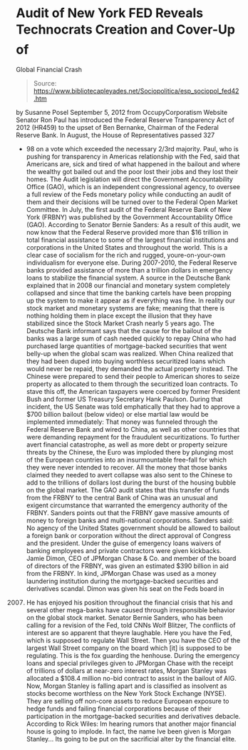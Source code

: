 # Audit of New York FED Reveals Technocrats Creation and Cover-Up of 
Global Financial Crash

> Source: https://www.bibliotecapleyades.net/Sociopolitica/esp_sociopol_fed42.htm

by Susanne Posel
September 5, 2012
from
OccupyCorporatism Website
Senator Ron Paul has introduced the Federal
Reserve Transparency Act of 2012 (HR459) to the upset of Ben Bernanke, Chairman of the Federal Reserve
Bank.
In August, the House of Representatives passed 327
- 98 on a vote
which exceeded the necessary 2/3rd majority.
Paul, who is pushing for transparency in
Americas relationship with the Fed, said that Americans are,
sick and tired
of what happened in the bailout and where the wealthy got bailed out and the
poor lost their jobs and they lost their homes.
The Audit legislation will direct the Government
Accountability Office (GAO), which is an independent congressional agency,
to oversee a full review of the Feds monetary policy while conducting an
audit of them and their decisions will be turned over to the Federal Open
Market Committee.
In July, the first
audit of the Federal Reserve Bank of New York (FRBNY) was published by
the Government Accountability Office (GAO).
According to Senator
Bernie Sanders:
As a result of this audit, we now know that
the Federal Reserve provided more than $16 trillion in total financial
assistance to some of the largest financial institutions and corporations in
the United States and throughout the world.
This is a clear case of
socialism for the rich and rugged, youre-on-your-own individualism for
everyone else.
During 2007-2010, the Federal Reserve banks
provided assistance of more than a trillion dollars in emergency loans
to stabilize the financial system.
A source in the Deutsche Bank
explained that in 2008 our financial and monetary system completely
collapsed and since that time the banking cartels have been propping up the
system to make it appear as if everything was fine.
In reality our stock
market and monetary systems are fake; meaning that there is nothing holding
them in place except the illusion that they have stabilized since the Stock
Market Crash nearly 5 years ago.
The Deutsche Bank informant says that the cause
for the bailout of the banks was a large sum of cash needed quickly to repay
China who had purchased large quantities of mortgage-backed securities that
went belly-up when the global scam was realized.
When China realized that
they had been duped into buying worthless securitized loans which would
never be repaid, they demanded the actual property instead.
The Chinese were
prepared to send their people to American shores to seize property as
allocated to them through the securitized loan contracts.
To stave this off, the American taxpayers were
coerced by former President
Bush and former US Treasury Secretary Hank
Paulson.
During that incident, the US Senate was told emphatically that they
had to approve a $700
billion bailout (below video) or else martial law would be implemented immediately:
That money was funneled through the Federal Reserve Bank and wired to China,
as well as other countries that were demanding repayment for the fraudulent
securitizations.
To further avert financial catastrophe, as well
as more debt or property seizure threats by the Chinese, the Euro was
imploded there by plunging most of the European countries into an
insurmountable free-fall for which they were never intended to recover.
All the money that those banks claimed they
needed to avert collapse was also sent to the Chinese to add to the
trillions of dollars lost during the burst of the housing bubble on the
global market.
The GAO audit states that this transfer of funds
from the FRBNY to the central Bank of China was an unusual and exigent
circumstance that warranted the emergency authority of the FRBNY.
Sanders points out that the FRBNY gave massive
amounts of money to foreign banks and multi-national corporations.
Sanders
said:
No agency of the United States government should be allowed to
bailout a foreign bank or corporation without the direct approval of
Congress and the president.
Under the guise of emergency loans waivers of
banking employees and private contractors were given kickbacks.
Jamie Dimon, CEO of JPMorgan Chase & Co. and member of the board of
directors of the FRBNY, was given an estimated $390 billion in aid from
the FRBNY.
In kind, JPMorgan Chase was used as a money laundering
institution during the mortgage-backed securities and derivatives scandal.
Dimon was given his seat on the Feds board in
2007. He has enjoyed his position throughout the financial crisis that his
and several other mega-banks have caused through irresponsible behavior on
the global stock market.
Senator Bernie Sanders, who has been calling for
a revision of the Fed, told
CNNs Wolf Blitzer,
The conflicts of interest are so apparent that
theyre laughable. Here you have the Fed, which is supposed to regulate Wall
Street. Then you have the CEO of the largest Wall Street company on the
board which [it] is supposed to be regulating. This is the fox guarding the
henhouse.
During the emergency loans and special
privileges given to JPMorgan Chase with the receipt of trillions of dollars
at near-zero interest rates,
Morgan Stanley was allocated a $108.4 million
no-bid contract to assist in the bailout of AIG.
Now, Morgan Stanley is falling apart and is
classified as insolvent as stocks become worthless on the
New York Stock
Exchange (NYSE).
They are selling off
non-core assets to reduce European exposure to hedge funds and failing
financial corporations because of their participation in the mortgage-backed
securities and derivatives debacle.
According to
Rick Wiles:
Im hearing rumors that another major
financial house is going to implode. In fact, the name Ive been given
is Morgan Stanley... Its going to be put on the sacrificial alter by
the financial elite.
